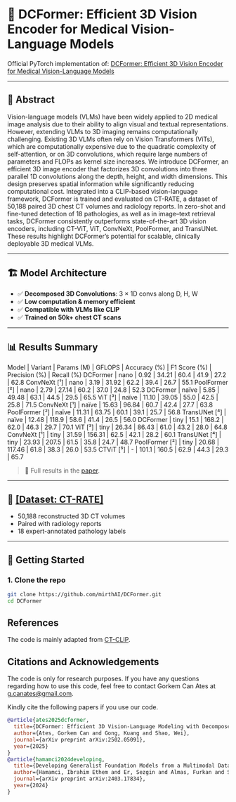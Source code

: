 # 🧠 DCFormer: Efficient 3D Vision Encoder for Medical Vision-Language Models

Official PyTorch implementation of: 
[DCFormer: Efficient 3D Vision Encoder for Medical Vision-Language Models](https://arxiv.org/abs/2502.05091)

---
## 📌 Abstract

Vision-language models (VLMs) have been widely applied to 2D medical image analysis due to their ability to align visual and textual representations. However, extending VLMs to 3D imaging remains computationally challenging. Existing 3D VLMs often rely on Vision Transformers (ViTs), which are computationally expensive due to the quadratic complexity of self-attention, or on 3D convolutions, which require large numbers of parameters and FLOPs as kernel size increases. We introduce DCFormer, an efficient 3D image encoder that factorizes 3D convolutions into three parallel 1D convolutions along the depth, height, and width dimensions. This design preserves spatial information while significantly reducing computational cost. Integrated into a CLIP-based vision-language framework, DCFormer is trained and evaluated on CT-RATE, a dataset of 50,188 paired 3D chest CT volumes and radiology reports. In zero-shot and fine-tuned detection of 18 pathologies, as well as in image–text retrieval tasks, DCFormer consistently outperforms state-of-the-art 3D vision encoders, including CT-ViT, ViT, ConvNeXt, PoolFormer, and TransUNet. These results highlight DCFormer’s potential for scalable, clinically deployable 3D medical VLMs.

---

## 🏗️ Model Architecture

- ✅ **Decomposed 3D Convolutions**: 3 × 1D convs along D, H, W
- ✅ **Low computation & memory efficient**
- ✅ **Compatible with VLMs like CLIP**
- ✅ **Trained on 50k+ chest CT scans**

---

## 📊 Results Summary

Model | Variant | Params (M) | GFLOPS | Accuracy (%) | F1 Score (%) | Precision (%) | Recall (%)
DCFormer | nano | 0.92 | 34.21 | 60.4 | 41.9 | 27.2 | 62.8
ConvNeXt [¹] | nano | 3.19 | 31.92 | 62.2 | 39.4 | 26.7 | 55.1
PoolFormer [²] | nano | 2.79 | 27.14 | 60.2 | 37.0 | 24.8 | 52.3
DCFormer | naïve | 5.85 | 49.48 | 63.1 | 44.5 | 29.5 | 65.5
ViT [³] | naïve | 11.10 | 39.05 | 55.0 | 42.5 | 25.8 | 71.5
ConvNeXt [¹] | naïve | 15.63 | 96.84 | 60.7 | 42.4 | 27.7 | 63.8
PoolFormer [²] | naïve | 11.31 | 63.75 | 60.1 | 39.1 | 25.7 | 56.8
TransUNet [⁴] | naïve | 12.48 | 118.9 | 58.6 | 41.4 | 26.5 | 56.0
DCFormer | tiny | 15.1 | 168.2 | 62.0 | 46.3 | 29.7 | 70.1
ViT [³] | tiny | 26.34 | 86.43 | 61.0 | 43.2 | 28.0 | 64.8
ConvNeXt [¹] | tiny | 31.59 | 156.31 | 62.5 | 42.1 | 28.2 | 60.1
TransUNet [⁴] | tiny | 23.93 | 207.5 | 61.5 | 35.8 | 24.7 | 48.7
PoolFormer [²] | tiny | 20.68 | 117.46 | 61.8 | 38.3 | 26.0 | 53.5
CTViT [⁵] | - | 101.1 | 160.5 | 62.9 | 44.3 | 29.3 | 65.7

> 📄 Full results in the [paper](https://arxiv.org/abs/2502.05091).

---

## 📂 **[[Dataset: CT-RATE]](https://huggingface.co/datasets/ibrahimhamamci/CT-RATE)**

- 50,188 reconstructed 3D CT volumes
- Paired with radiology reports
- 18 expert-annotated pathology labels

---

## 🚀 Getting Started

### 1. Clone the repo
```bash
git clone https://github.com/mirthAI/DCFormer.git
cd DCFormer
```
## References
The code is mainly adapted from [CT-CLIP](https://github.com/ibrahimethemhamamci/CT-CLIP/tree/main).


## Citations and Acknowledgements
The code is only for research purposes. If you have any questions regarding how to use this code, feel free to contact Gorkem Can Ates at g.canates@gmail.com.

Kindly cite the following papers if you use our code.

```bibtex
@article{ates2025dcformer,
  title={DCFormer: Efficient 3D Vision-Language Modeling with Decomposed Convolutions},
  author={Ates, Gorkem Can and Gong, Kuang and Shao, Wei},
  journal={arXiv preprint arXiv:2502.05091},
  year={2025}
}
@article{hamamci2024developing,
  title={Developing Generalist Foundation Models from a Multimodal Dataset for 3D Computed Tomography},
  author={Hamamci, Ibrahim Ethem and Er, Sezgin and Almas, Furkan and Simsek, Ayse Gulnihan and Esirgun, Sevval Nil and Dogan, Irem and Dasdelen, Muhammed Furkan and Durugol, Omer Faruk and Wittmann, Bastian and Amiranashvili, Tamaz and others},
  journal={arXiv preprint arXiv:2403.17834},
  year={2024}
}

```

